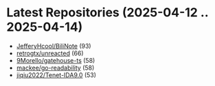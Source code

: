 # Latest Repositories (2025-04-12 .. 2025-04-14)

- [JefferyHcool/BiliNote](https://github.com/JefferyHcool/BiliNote) (93)
- [retrogtx/unreacted](https://github.com/retrogtx/unreacted) (66)
- [9Morello/gatehouse-ts](https://github.com/9Morello/gatehouse-ts) (58)
- [mackee/go-readability](https://github.com/mackee/go-readability) (58)
- [jiqiu2022/Tenet-IDA9.0](https://github.com/jiqiu2022/Tenet-IDA9.0) (53)
